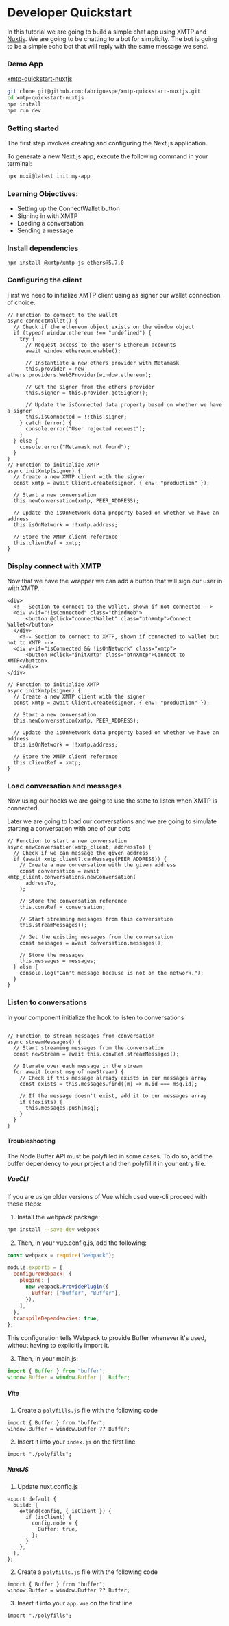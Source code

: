 # Developer Quickstart

In this tutorial we are going to build a simple chat app using XMTP and [Nuxtjs](https://nuxt.com/). We are going to be chatting to a bot for simplicity. The bot is going to be a simple echo bot that will reply with the same message we send.

### Demo App

[<div class="div-header-github-link"></div> xmtp-quickstart-nuxtjs](https://github.com/fabriguespe/xmtp-quickstart-nuxtjs)

```bash
git clone git@github.com:fabriguespe/xmtp-quickstart-nuxtjs.git
cd xmtp-quickstart-nuxtjs
npm install
npm run dev
```

### Getting started

The first step involves creating and configuring the Next.js application.

To generate a new Next.js app, execute the following command in your terminal:

```bash
npx nuxi@latest init my-app
```

### Learning Objectives:

- Setting up the ConnectWallet button
- Signing in with XMTP
- Loading a conversation
- Sending a message

### Install dependencies

```bash
npm install @xmtp/xmtp-js ethers@5.7.0
```

### Configuring the client

First we need to initialize XMTP client using as signer our wallet connection of choice.

```tsx
// Function to connect to the wallet
async connectWallet() {
  // Check if the ethereum object exists on the window object
  if (typeof window.ethereum !== "undefined") {
    try {
      // Request access to the user's Ethereum accounts
      await window.ethereum.enable();

      // Instantiate a new ethers provider with Metamask
      this.provider = new ethers.providers.Web3Provider(window.ethereum);

      // Get the signer from the ethers provider
      this.signer = this.provider.getSigner();

      // Update the isConnected data property based on whether we have a signer
      this.isConnected = !!this.signer;
    } catch (error) {
      console.error("User rejected request");
    }
  } else {
    console.error("Metamask not found");
  }
}
// Function to initialize XMTP
async initXmtp(signer) {
  // Create a new XMTP client with the signer
  const xmtp = await Client.create(signer, { env: "production" });

  // Start a new conversation
  this.newConversation(xmtp, PEER_ADDRESS);

  // Update the isOnNetwork data property based on whether we have an address
  this.isOnNetwork = !!xmtp.address;

  // Store the XMTP client reference
  this.clientRef = xmtp;
}
```

### Display connect with XMTP

Now that we have the wrapper we can add a button that will sign our user in with XMTP.

```tsx
<div>
  <!-- Section to connect to the wallet, shown if not connected -->
  <div v-if="!isConnected" class="thirdWeb">
      <button @click="connectWallet" class="btnXmtp">Connect Wallet</button>
  </div>
    <!-- Section to connect to XMTP, shown if connected to wallet but not to XMTP -->
  <div v-if="isConnected && !isOnNetwork" class="xmtp">
      <button @click="initXmtp" class="btnXmtp">Connect to XMTP</button>
    </div>
</div>
```

```tsx
// Function to initialize XMTP
async initXmtp(signer) {
  // Create a new XMTP client with the signer
  const xmtp = await Client.create(signer, { env: "production" });

  // Start a new conversation
  this.newConversation(xmtp, PEER_ADDRESS);

  // Update the isOnNetwork data property based on whether we have an address
  this.isOnNetwork = !!xmtp.address;

  // Store the XMTP client reference
  this.clientRef = xmtp;
}

```

### Load conversation and messages

Now using our hooks we are going to use the state to listen when XMTP is connected.

Later we are going to load our conversations and we are going to simulate starting a conversation with one of our bots

```tsx
// Function to start a new conversation
async newConversation(xmtp_client, addressTo) {
  // Check if we can message the given address
  if (await xmtp_client?.canMessage(PEER_ADDRESS)) {
    // Create a new conversation with the given address
    const conversation = await xmtp_client.conversations.newConversation(
      addressTo,
    );

    // Store the conversation reference
    this.convRef = conversation;

    // Start streaming messages from this conversation
    this.streamMessages();

    // Get the existing messages from the conversation
    const messages = await conversation.messages();

    // Store the messages
    this.messages = messages;
  } else {
    console.log("Can't message because is not on the network.");
  }
}
```

### Listen to conversations

In your component initialize the hook to listen to conversations

```tsx

// Function to stream messages from conversation
async streamMessages() {
  // Start streaming messages from the conversation
  const newStream = await this.convRef.streamMessages();

  // Iterate over each message in the stream
  for await (const msg of newStream) {
    // Check if this message already exists in our messages array
    const exists = this.messages.find((m) => m.id === msg.id);

    // If the message doesn't exist, add it to our messages array
    if (!exists) {
      this.messages.push(msg);
    }
  }
}
```

#### Troubleshooting

The Node Buffer API must be polyfilled in some cases. To do so, add the buffer dependency to your project and then polyfill it in your entry file.

##### VueCLI

If you are usign older versions of Vue which used vue-cli proceed with these steps:

1. Install the webpack package:

```bash
npm install --save-dev webpack
```

2. Then, in your vue.config.js, add the following:

```jsx
const webpack = require("webpack");

module.exports = {
  configureWebpack: {
    plugins: [
      new webpack.ProvidePlugin({
        Buffer: ["buffer", "Buffer"],
      }),
    ],
  },
  transpileDependencies: true,
};
```

This configuration tells Webpack to provide Buffer whenever it's used, without having to explicitly import it.

3. Then, in your main.js:

```jsx
import { Buffer } from "buffer";
window.Buffer = window.Buffer || Buffer;
```

##### Vite

1. Create a `polyfills.js` file with the following code

```tsx
import { Buffer } from "buffer";
window.Buffer = window.Buffer ?? Buffer;
```

2. Insert it into your `index.js` on the first line

```tsx
import "./polyfills";
```

##### NuxtJS

1. Update nuxt.config.js

```tsx
export default {
  build: {
    extend(config, { isClient }) {
      if (isClient) {
        config.node = {
          Buffer: true,
        };
      }
    },
  },
};
```

2. Create a `polyfills.js` file with the following code

```tsx
import { Buffer } from "buffer";
window.Buffer = window.Buffer ?? Buffer;
```

3. Insert it into your `app.vue` on the first line

```tsx
import "./polyfills";
```
